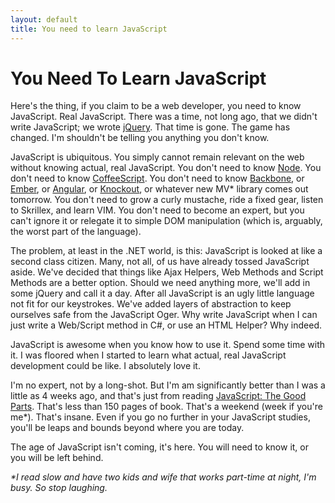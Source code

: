 ```yaml
---
layout: default
title: You need to learn JavaScript
---      
```


# You Need To Learn JavaScript

Here's the thing, if you claim to be a web developer, you need to know JavaScript. Real JavaScript. There was a time, not long ago, that we didn't write JavaScript; we wrote [jQuery](http://jquery.com/). That time is gone. The game has changed. I'm shouldn't be telling you anything you don't know.

JavaScript is ubiquitous. You simply cannot remain relevant on the web without knowing actual, real JavaScript. You don't need to know [Node](http://nodejs.org/). You don't need to know [CoffeeScript](http://coffeescript.org/). You don't need to know [Backbone](http://backbonejs.org), or [Ember](http://emberjs.com/), or [Angular](http://angularjs.org), or [Knockout](http://knockoutjs.com), or whatever new MV* library comes out tomorrow. You don't need to grow a curly mustache, ride a fixed gear, listen to Skrillex, and learn VIM. You don't need to become an expert, but you can't ignore it or relegate it to simple DOM manipulation (which is, arguably, the worst part of the language).

The problem, at least in the .NET world, is this: JavaScript is looked at like a second class citizen. Many, not all, of us have already tossed JavaScript aside. We've decided that things like Ajax Helpers, Web Methods and Script Methods are a better option. Should we need anything more, we'll add in some jQuery and call it a day. After all JavaScript is an ugly little language not fit for our keystrokes. We've added layers of abstraction to keep ourselves safe from the JavaScript Oger. Why write JavaScript when I can just write a Web/Script method in C#, or use an HTML Helper? Why indeed.

JavaScript is awesome when you know how to use it. Spend some time with it. I was floored when I started to learn what actual, real JavaScript development could be like. I absolutely love it.

I'm no expert, not by a long-shot. But I'm am significantly better than I was a little as 4 weeks ago, and that's just from reading [JavaScript: The Good Parts](http://www.amazon.com/JavaScript-Good-Parts-Douglas-Crockford/dp/0596517742/ref=sr_1_1?ie=UTF8&amp;qid=1361551984&amp;sr=8-1&amp;keywords=javascript+the+good+parts). That's less than 150 pages of book. That's a weekend (week if you're me*). That's insane. Even if you go no further in your JavaScript studies, you'll be leaps and bounds beyond where you are today.

The age of JavaScript isn't coming, it's here. You will need to know it, or you will be left behind.

_*I read slow and have two kids and wife that works part-time at night, I'm busy. So stop laughing._